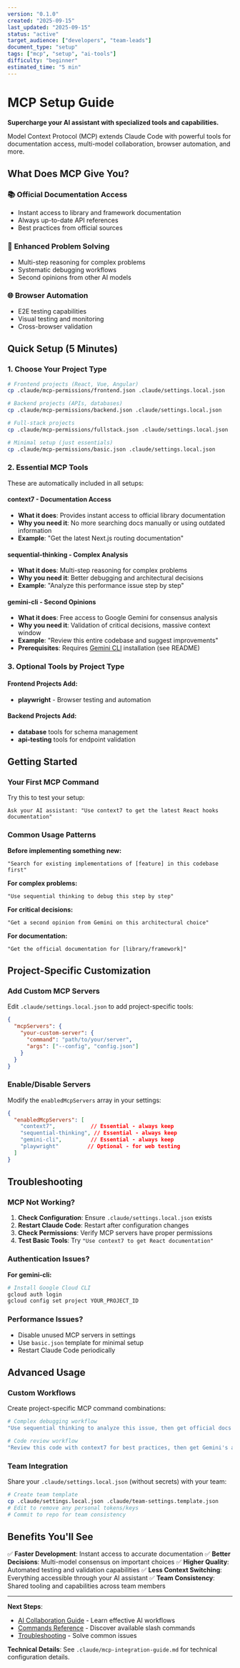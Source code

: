 ```yaml
---
version: "0.1.0"
created: "2025-09-15"
last_updated: "2025-09-15"
status: "active"
target_audience: ["developers", "team-leads"]
document_type: "setup"
tags: ["mcp", "setup", "ai-tools"]
difficulty: "beginner"
estimated_time: "5 min"
---
```


# MCP Setup Guide

**Supercharge your AI assistant with specialized tools and capabilities.**

Model Context Protocol (MCP) extends Claude Code with powerful tools for documentation access, multi-model collaboration, browser automation, and more.

## What Does MCP Give You?

### 📚 **Official Documentation Access**
- Instant access to library and framework documentation
- Always up-to-date API references
- Best practices from official sources

### 🧠 **Enhanced Problem Solving**
- Multi-step reasoning for complex problems
- Systematic debugging workflows
- Second opinions from other AI models

### 🌐 **Browser Automation**
- E2E testing capabilities
- Visual testing and monitoring
- Cross-browser validation


## Quick Setup (5 Minutes)

### 1. Choose Your Project Type

```bash
# Frontend projects (React, Vue, Angular)
cp .claude/mcp-permissions/frontend.json .claude/settings.local.json

# Backend projects (APIs, databases)
cp .claude/mcp-permissions/backend.json .claude/settings.local.json

# Full-stack projects
cp .claude/mcp-permissions/fullstack.json .claude/settings.local.json

# Minimal setup (just essentials)
cp .claude/mcp-permissions/basic.json .claude/settings.local.json
```

### 2. Essential MCP Tools

These are automatically included in all setups:

#### **context7** - Documentation Access
- **What it does**: Provides instant access to official library documentation
- **Why you need it**: No more searching docs manually or using outdated information
- **Example**: "Get the latest Next.js routing documentation"

#### **sequential-thinking** - Complex Analysis
- **What it does**: Multi-step reasoning for complex problems
- **Why you need it**: Better debugging and architectural decisions
- **Example**: "Analyze this performance issue step by step"

#### **gemini-cli** - Second Opinions
- **What it does**: Free access to Google Gemini for consensus analysis
- **Why you need it**: Validation of critical decisions, massive context window
- **Example**: "Review this entire codebase and suggest improvements"
- **Prerequisites**: Requires [Gemini CLI](https://github.com/google-gemini/gemini-cli) installation (see README)

### 3. Optional Tools by Project Type

#### Frontend Projects Add:
- **playwright** - Browser testing and automation

#### Backend Projects Add:
- **database** tools for schema management
- **api-testing** tools for endpoint validation

## Getting Started

### Your First MCP Command

Try this to test your setup:
```
Ask your AI assistant: "Use context7 to get the latest React hooks documentation"
```

### Common Usage Patterns

**Before implementing something new:**
```
"Search for existing implementations of [feature] in this codebase first"
```

**For complex problems:**
```
"Use sequential thinking to debug this step by step"
```

**For critical decisions:**
```
"Get a second opinion from Gemini on this architectural choice"
```

**For documentation:**
```
"Get the official documentation for [library/framework]"
```

## Project-Specific Customization

### Add Custom MCP Servers

Edit `.claude/settings.local.json` to add project-specific tools:

```json
{
  "mcpServers": {
    "your-custom-server": {
      "command": "path/to/your/server",
      "args": ["--config", "config.json"]
    }
  }
}
```

### Enable/Disable Servers

Modify the `enabledMcpServers` array in your settings:

```json
{
  "enabledMcpServers": [
    "context7",           // Essential - always keep
    "sequential-thinking", // Essential - always keep
    "gemini-cli",         // Essential - always keep
    "playwright"         // Optional - for web testing
  ]
}
```

## Troubleshooting

### MCP Not Working?

1. **Check Configuration**: Ensure `.claude/settings.local.json` exists
2. **Restart Claude Code**: Restart after configuration changes
3. **Check Permissions**: Verify MCP servers have proper permissions
4. **Test Basic Tools**: Try `"Use context7 to get React documentation"`

### Authentication Issues?

**For gemini-cli:**
```bash
# Install Google Cloud CLI
gcloud auth login
gcloud config set project YOUR_PROJECT_ID
```

### Performance Issues?

- Disable unused MCP servers in settings
- Use `basic.json` template for minimal setup
- Restart Claude Code periodically

## Advanced Usage

### Custom Workflows

Create project-specific MCP command combinations:

```bash
# Complex debugging workflow
"Use sequential thinking to analyze this issue, then get official docs with context7, and finally get Gemini's opinion"

# Code review workflow
"Review this code with context7 for best practices, then get Gemini's assessment"
```

### Team Integration

Share your `.claude/settings.local.json` (without secrets) with your team:

```bash
# Create team template
cp .claude/settings.local.json .claude/team-settings.template.json
# Edit to remove any personal tokens/keys
# Commit to repo for team consistency
```

## Benefits You'll See

✅ **Faster Development**: Instant access to accurate documentation
✅ **Better Decisions**: Multi-model consensus on important choices
✅ **Higher Quality**: Automated testing and validation capabilities
✅ **Less Context Switching**: Everything accessible through your AI assistant
✅ **Team Consistency**: Shared tooling and capabilities across team members

---

**Next Steps**:
- [AI Collaboration Guide](../guides/ai-collaboration-guide.md) - Learn effective AI workflows
- [Commands Reference](../reference/commands.md) - Discover available slash commands
- [Troubleshooting](../reference/troubleshooting.md) - Solve common issues

**Technical Details**: See `.claude/mcp-integration-guide.md` for technical configuration details.